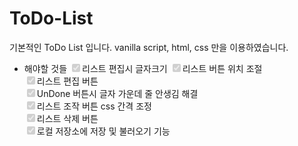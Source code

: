 # ToDo-List

<src width="600px" src="main_pic.gif" />

기본적인 ToDo List 입니다.
vanilla script, html, css 만을 이용하였습니다.

- 해야할 것들
    <input type="checkbox" checked disabled>리스트 편집시 글자크기</input>
    <input type="checkbox" checked disabled>리스트 버튼 위치 조절</input>  
    <input type="checkbox" checked disabled>리스트 편집 버튼</input>  
    <input type="checkbox" checked disabled>UnDone 버튼시 글자 가운데 줄 안생김 해결</input>  
    <input type="checkbox" checked disabled>리스트 조작 버튼 css 간격 조정</input>  
    <input type="checkbox" checked disabled>리스트 삭제 버튼</input>  
    <input type="checkbox" checked disabled>로컬 저장소에 저장 및 불러오기 기능</input>  

